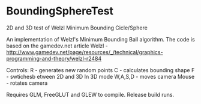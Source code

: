 # BoundingSphereTest
2D and 3D test of Welzl Minimum Bounding Cicle/Sphere

An implementation of Welzl's Minimum Bounding Ball algorithm.
The code is based on the gamedev.net article Welzl - http://www.gamedev.net/page/resources/_/technical/graphics-programming-and-theory/welzl-r2484

Controls:
R - generates new random points
C - calculates bounding shape
F - swtichesb etween 2D and 3D
In 3D mode
W,A,S,D - moves camera
Mouse - rotates camera


Requires GLM, FreeGLUT and GLEW to compile. Release build runs.
